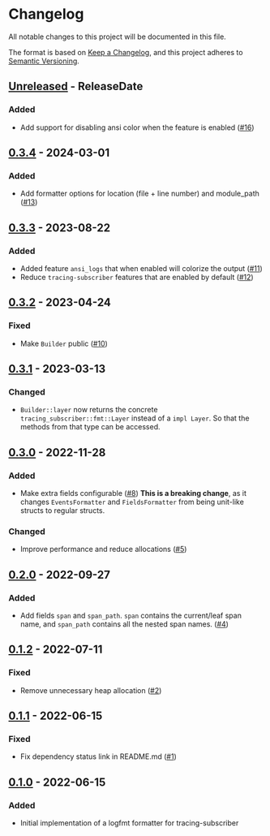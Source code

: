 <!-- markdownlint-disable blanks-around-headings blanks-around-lists no-duplicate-heading -->

# Changelog

All notable changes to this project will be documented in this file.

The format is based on [Keep a Changelog](https://keepachangelog.com/en/1.0.0/),
and this project adheres to [Semantic Versioning](https://semver.org/spec/v2.0.0.html).

<!-- next-header -->
## [Unreleased] - ReleaseDate
### Added
- Add support for disabling ansi color when the feature is enabled ([#16](https://github.com/EmbarkStudios/tracing-logfmt/pull/16))

## [0.3.4] - 2024-03-01
### Added
- Add formatter options for location (file + line number) and module_path ([#13](https://github.com/EmbarkStudios/tracing-logfmt/pull/13))

## [0.3.3] - 2023-08-22
### Added
- Added feature `ansi_logs` that when enabled will colorize the output ([#11](https://github.com/EmbarkStudios/tracing-logfmt/pull/11))
- Reduce `tracing-subscriber` features that are enabled by default ([#12](https://github.com/EmbarkStudios/tracing-logfmt/pull/12))

## [0.3.2] - 2023-04-24
### Fixed
- Make `Builder` public ([#10](https://github.com/EmbarkStudios/tracing-logfmt/pull/10))

## [0.3.1] - 2023-03-13
### Changed
- `Builder::layer` now returns the concrete `tracing_subscriber::fmt::Layer` instead of a `impl Layer`. So that the methods from that type can be accessed.

## [0.3.0] - 2022-11-28
### Added
- Make extra fields configurable ([#8](https://github.com/EmbarkStudios/tracing-logfmt/pull/8)) **This is a breaking change**, as it changes `EventsFormatter` and `FieldsFormatter` from being unit-like structs to regular structs.

### Changed
- Improve performance and reduce allocations ([#5](https://github.com/EmbarkStudios/tracing-logfmt/pull/5))

## [0.2.0] - 2022-09-27
### Added
- Add fields `span` and `span_path`. `span` contains the current/leaf span name, and `span_path` contains all the nested span names. ([#4](https://github.com/EmbarkStudios/tracing-logfmt/pull/4))

## [0.1.2] - 2022-07-11
### Fixed
- Remove unnecessary heap allocation ([#2](https://github.com/EmbarkStudios/tracing-logfmt/pull/2))

## [0.1.1] - 2022-06-15
### Fixed
- Fix dependency status link in README.md ([#1](https://github.com/EmbarkStudios/tracing-logfmt/pull/1))

## [0.1.0] - 2022-06-15
### Added
- Initial implementation of a logfmt formatter for tracing-subscriber

<!-- next-url -->
[Unreleased]: https://github.com/EmbarkStudios/tracing-logfmt/compare/0.3.4...HEAD
[0.3.4]: https://github.com/EmbarkStudios/tracing-logfmt/compare/0.3.3...0.3.4
[0.3.3]: https://github.com/EmbarkStudios/tracing-logfmt/compare/0.3.2...0.3.3
[0.3.2]: https://github.com/EmbarkStudios/tracing-logfmt/compare/0.3.1...0.3.2
[0.3.1]: https://github.com/EmbarkStudios/tracing-logfmt/compare/0.3.0...0.3.1
[0.3.0]: https://github.com/EmbarkStudios/tracing-logfmt/compare/0.2.0...0.3.0
[0.2.0]: https://github.com/EmbarkStudios/tracing-logfmt/compare/0.1.2...0.2.0
[0.1.2]: https://github.com/EmbarkStudios/tracing-logfmt/compare/0.1.1...0.1.2
[0.1.1]: https://github.com/EmbarkStudios/tracing-logfmt/compare/0.1.0...0.1.1
[0.1.0]: https://github.com/EmbarkStudios/tracing-logfmt/releases/tag/0.1.0
